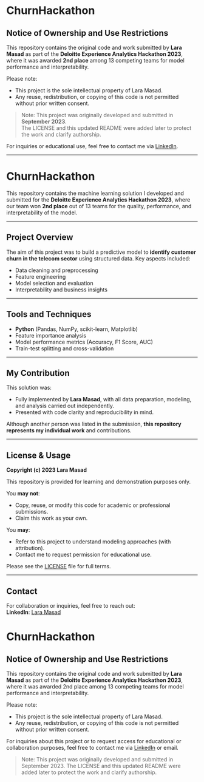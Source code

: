 # ChurnHackathon

## Notice of Ownership and Use Restrictions

This repository contains the original code and work submitted by **Lara Masad** as part of the **Deloitte Experience Analytics Hackathon 2023**, where it was awarded **2nd place** among 13 competing teams for model performance and interpretability.

Please note:
- This project is the sole intellectual property of Lara Masad.
- Any reuse, redistribution, or copying of this code is not permitted without prior written consent.

> Note: This project was originally developed and submitted in **September 2023**.  
> The LICENSE and this updated README were added later to protect the work and clarify authorship.

For inquiries or educational use, feel free to contact me via [LinkedIn](https://www.linkedin.com/in/laramasad/).

---

# ChurnHackathon

This repository contains the machine learning solution I developed and submitted for the **Deloitte Experience Analytics Hackathon 2023**, where our team won **2nd place** out of 13 teams for the quality, performance, and interpretability of the model.

---

## Project Overview

The aim of this project was to build a predictive model to **identify customer churn in the telecom sector** using structured data. Key aspects included:

- Data cleaning and preprocessing
- Feature engineering
- Model selection and evaluation
- Interpretability and business insights

---

## Tools and Techniques

- **Python** (Pandas, NumPy, scikit-learn, Matplotlib)
- Feature importance analysis
- Model performance metrics (Accuracy, F1 Score, AUC)
- Train-test splitting and cross-validation

---

## My Contribution

This solution was:
- Fully implemented by **Lara Masad**, with all data preparation, modeling, and analysis carried out independently.
- Presented with code clarity and reproducibility in mind.

Although another person was listed in the submission, **this repository represents my individual work** and contributions.

---

## License & Usage

**Copyright (c) 2023 Lara Masad**

This repository is provided for learning and demonstration purposes only.

You **may not**:
- Copy, reuse, or modify this code for academic or professional submissions.
- Claim this work as your own.

You **may**:
- Refer to this project to understand modeling approaches (with attribution).
- Contact me to request permission for educational use.

Please see the [LICENSE](LICENSE) file for full terms.

---

## Contact

For collaboration or inquiries, feel free to reach out:  
**LinkedIn**: [Lara Masad](https://www.linkedin.com/in/laramasad/)

# ChurnHackathon
## Notice of Ownership and Use Restrictions

This repository contains the original code and work submitted by **Lara Masad** as part of the **Deloitte Experience Analytics Hackathon 2023**, where it was awarded 2nd place among 13 competing teams for model performance and interpretability.

Please note:
- This project is the sole intellectual property of Lara Masad.
- Any reuse, redistribution, or copying of this code is not permitted without prior written consent.

For inquiries about this project or to request access for educational or collaboration purposes, feel free to contact me via [LinkedIn](https://www.linkedin.com/in/laramasad/) or email.

> Note: This project was originally developed and submitted in September 2023. The LICENSE and this updated README were added later to protect the work and clarify authorship.
